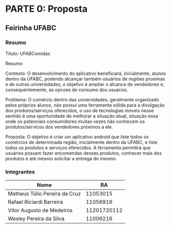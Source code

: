 # PARTE 0: Proposta

## Feirinha UFABC

### Resumo

Titulo: UFABComidas

Resumo

Contexto: O desenvolvimento do aplicativo beneficiará, inicialmente, alunos dentro da UFABC, podendo alcançar também usuários de regiões proximas e de outras universidades, o objetivo é ampliar o alcance de vendedores e, consequentemente, as opcoes de consumo dos usuarios.
	
Problema: O comércio dentro das universidades, geralmente organizado pelos próprios alunos, não possui uma ferramenta sólida para a divulgação dos produtos/serviços oferecidos, o uso de tecnologias móveis nesse sentido é uma oportunidade de melhorar a situação atual, situação essa onde os potenciais consumidores muitas vezes não conhecem os produtos/servicos dos vendedores próximos a ele.
	
Proposta: O objetivo é criar um aplicativo android que liste todos os comércios de determinada região, inicialmente dentro da UFABC, e liste todos os produtos e serviços oferecidos. A ferramenta permitirá que usuários possam fazer encomendas desses produtos, conhecer mais dos produtos e até mesmo solicitar a entrega do mesmo.

### Integrantes

| Nome                          | RA          |
| ----------------------------- | ----------- |
| Matheus Túlio Pereira da Cruz | 11053015    |
| Rafael Riciardi Barreira      | 11056916    |
| Vitor Augusto de Medeiros     | 11201720112 |
| Wesley Pereira da Silva       | 11006216    |
